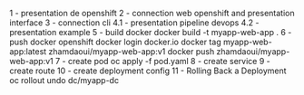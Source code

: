  1 - presentation de openshift 
 2 - connection web openshift and presentation interface
 3 - connection cli 
 4.1 - presentation pipeline devops
 4.2 - presentation example 
 5 - build docker
    docker build -t myapp-web-app .
 6 - push docker openshift 
    docker login docker.io
    docker tag myapp-web-app:latest zhamdaoui/myapp-web-app:v1
    docker push zhamdaoui/myapp-web-app:v1
 7 - create pod 
    oc apply -f pod.yaml
 8 - create service 
 9 - create route 
 10 - create deployment config
 11 - Rolling Back a Deployment
    oc rollout undo dc/myapp-dc